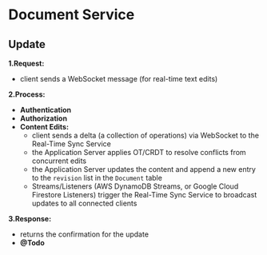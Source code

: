 # Document Service

## Update

**1.Request:**
- client sends a WebSocket message (for real-time text edits)

**2.Process:**
- **Authentication**
- **Authorization**
- **Content Edits:**
  - client sends a delta (a collection of operations) via WebSocket to the Real-Time Sync Service
  - the Application Server applies OT/CRDT to resolve conflicts from concurrent edits
  - the Application Server updates the content and append a new entry to the `revision` list in the `Document` table
  - Streams/Listeners (AWS DynamoDB Streams, or Google Cloud Firestore Listeners) trigger the Real-Time Sync Service to broadcast updates to all connected clients

**3.Response:**
- returns the confirmation for the update
- **@Todo**
